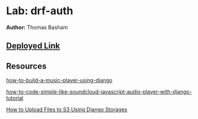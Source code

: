 # Lab: drf-auth

**Author:** Thomas Basham

## [Deployed Link](https://music-api-thomas-basham.herokuapp.com)

## Resources

[how-to-build-a-music-player-using-django](https://www.section.io/engineering-education/how-to-build-a-music-player-using-django/)

[how-to-code-simple-like-soundcloud-javascript-audio-player-with-django-tutorial](https://hvitis.dev/how-to-code-simple-like-soundcloud-javascript-audio-player-with-django-tutorial)

[How to Upload Files to S3 Using Django Storages](https://www.youtube.com/watch?v=nzLMA9WZqMM&t=152s)